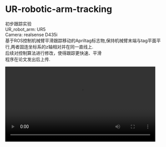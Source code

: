 # UR-robotic-arm-tracking
初步跟踪实验<br />
UR_robot_arm: UR5<br />
Camera: realsense D435i<br />
基于ROS控制机械臂平滑跟踪移动的Apriltag标志物,保持机械臂末端与tag平面平行,两者固连坐标系的z轴相对并在同一直线上.<br />
后续对控制算法进行修改，使得跟踪更快速、平滑<br />
程序在论文发出后上传.<br />




<video controls width="480">
  <source src="[./blog/videos/curved-fire-gun-1.mp4](https://github.com/user-attachments/assets/7d359541-9a83-42a7-9b88-442a4af1e7e7)" type="video/mp4">
</video>

